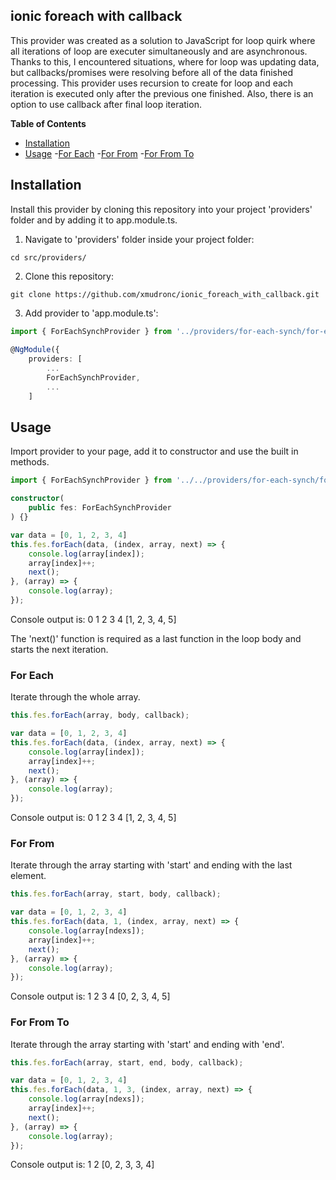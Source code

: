 
## ionic foreach with callback  

This provider was created as a solution to JavaScript for loop quirk where all iterations of loop are executer simultaneously and are asynchronous. Thanks to this, I encountered situations, where for loop was updating data, but callbacks/promises were resolving before all of the data finished processing. This provider uses recursion to create for loop and each iteration is executed only after the previous one finished. Also, there is an option to use callback after final loop iteration.
  

**Table of Contents**
- [Installation](#installation)
- [Usage](#usage)
	-[For Each](#foreach)
	-[For From](#forfrom)
	-[For From To](#forfromto)
  

## Installation

Install this provider by cloning this repository into your project 'providers' folder and by adding it to app.module.ts.
  

1. Navigate to 'providers' folder inside your project folder:

```
cd src/providers/
``` 

2. Clone this repository:

```
git clone https://github.com/xmudronc/ionic_foreach_with_callback.git
```  

3. Add provider to 'app.module.ts':

```typescript
import { ForEachSynchProvider } from '../providers/for-each-synch/for-each-synch';
  
@NgModule({
	providers: [
		...
		ForEachSynchProvider,
		...
	]
``` 

## Usage

Import provider to your page, add it to constructor and use the built in methods.
  
```typescript
import { ForEachSynchProvider } from '../../providers/for-each-synch/for-each-synch';  

constructor(
	public fes: ForEachSynchProvider
) {}
```  
```typescript
var data = [0, 1, 2, 3, 4]
this.fes.forEach(data, (index, array, next) => {
	console.log(array[index]);
	array[index]++;
	next();
}, (array) => {
	console.log(array);
});
```  
Console output is:
0
1
2
3
4
[1, 2, 3, 4, 5]  

The 'next()' function is required as a last function in the loop body and starts the next iteration.  

### For Each

Iterate through the whole array.

```typescript
this.fes.forEach(array, body, callback);
```
```typescript
var data = [0, 1, 2, 3, 4]
this.fes.forEach(data, (index, array, next) => {
	console.log(array[index]);
	array[index]++;
	next();
}, (array) => {
	console.log(array);
});
```
Console output is:
0
1
2
3
4
[1, 2, 3, 4, 5]  

### For From

Iterate through the array starting with 'start' and ending with the last element.

```typescript
this.fes.forEach(array, start, body, callback);
```
```typescript
var data = [0, 1, 2, 3, 4]
this.fes.forEach(data, 1, (index, array, next) => {
	console.log(array[ndexs]);
	array[index]++;
	next();
}, (array) => {
	console.log(array);
});
```
Console output is:
1
2
3
4
[0, 2, 3, 4, 5]  

### For From To

Iterate through the array starting with 'start' and ending with 'end'.

```typescript
this.fes.forEach(array, start, end, body, callback);
```
```typescript
var data = [0, 1, 2, 3, 4]
this.fes.forEach(data, 1, 3, (index, array, next) => {
	console.log(array[ndexs]);
	array[index]++;
	next();
}, (array) => {
	console.log(array);
});
```
Console output is:
1
2
[0, 2, 3, 3, 4]
